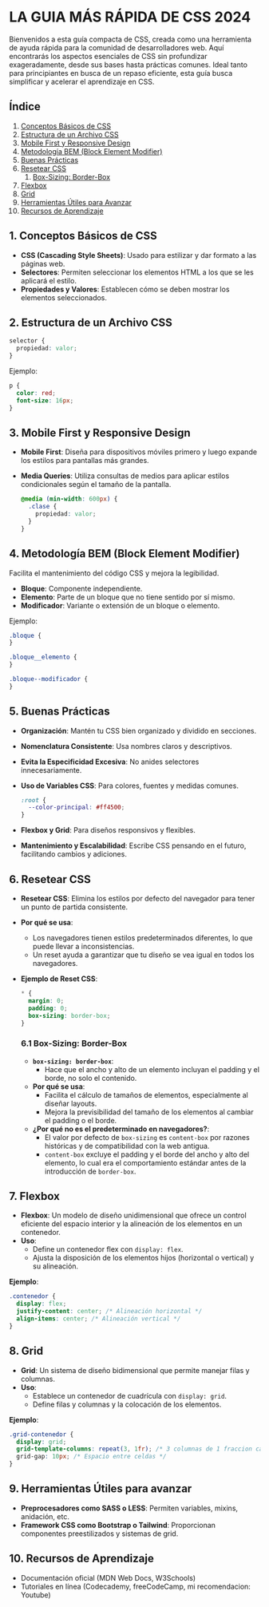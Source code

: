 # LA GUIA MÁS RÁPIDA DE CSS 2024

Bienvenidos a esta guía compacta de CSS, creada como una herramienta de ayuda rápida para la comunidad de desarrolladores web. Aquí encontrarás los aspectos esenciales de CSS sin profundizar exageradamente, desde sus bases hasta prácticas comunes. Ideal tanto para principiantes en busca de un repaso eficiente, esta guía busca simplificar y acelerar el aprendizaje en CSS.

## Índice

1. [Conceptos Básicos de CSS](#1-conceptos-básicos-de-css)
2. [Estructura de un Archivo CSS](#2-estructura-de-un-archivo-css)
3. [Mobile First y Responsive Design](#3-mobile-first-y-responsive-design)
4. [Metodología BEM (Block Element Modifier)](#4-metodología-bem-block-element-modifier)
5. [Buenas Prácticas](#5-buenas-prácticas)
6. [Resetear CSS](#6-resetear-css)
   1. [Box-Sizing: Border-Box](#61-box-sizing-border-box)
7. [Flexbox](#7-flexbox)
8. [Grid](#8-grid)
9. [Herramientas Útiles para Avanzar](#9-herramientas-útiles-para-avanzar)
10. [Recursos de Aprendizaje](#10-recursos-de-aprendizaje)

## 1. Conceptos Básicos de CSS

- **CSS (Cascading Style Sheets)**: Usado para estilizar y dar formato a las páginas web.
- **Selectores**: Permiten seleccionar los elementos HTML a los que se les aplicará el estilo.
- **Propiedades y Valores**: Establecen cómo se deben mostrar los elementos seleccionados.

## 2. Estructura de un Archivo CSS

```css
selector {
  propiedad: valor;
}
```

Ejemplo:

```css
p {
  color: red;
  font-size: 16px;
}
```

## 3. Mobile First y Responsive Design

- **Mobile First**: Diseña para dispositivos móviles primero y luego expande los estilos para pantallas más grandes.
- **Media Queries**: Utiliza consultas de medios para aplicar estilos condicionales según el tamaño de la pantalla.

  ```css
  @media (min-width: 600px) {
    .clase {
      propiedad: valor;
    }
  }
  ```

## 4. Metodología BEM (Block Element Modifier)

Facilita el mantenimiento del código CSS y mejora la legibilidad.

- **Bloque**: Componente independiente.
- **Elemento**: Parte de un bloque que no tiene sentido por sí mismo.
- **Modificador**: Variante o extensión de un bloque o elemento.

Ejemplo:

```css
.bloque {
}

.bloque__elemento {
}

.bloque--modificador {
}
```

## 5. Buenas Prácticas

- **Organización**: Mantén tu CSS bien organizado y dividido en secciones.
- **Nomenclatura Consistente**: Usa nombres claros y descriptivos.
- **Evita la Especificidad Excesiva**: No anides selectores innecesariamente.
- **Uso de Variables CSS**: Para colores, fuentes y medidas comunes.

  ```css
  :root {
    --color-principal: #ff4500;
  }
  ```

- **Flexbox y Grid**: Para diseños responsivos y flexibles.
- **Mantenimiento y Escalabilidad**: Escribe CSS pensando en el futuro, facilitando cambios y adiciones.

## 6. Resetear CSS

- **Resetear CSS**: Elimina los estilos por defecto del navegador para tener un punto de partida consistente.
- **Por qué se usa**:
  - Los navegadores tienen estilos predeterminados diferentes, lo que puede llevar a inconsistencias.
  - Un reset ayuda a garantizar que tu diseño se vea igual en todos los navegadores.
- **Ejemplo de Reset CSS**:

  ```css
  * {
    margin: 0;
    padding: 0;
    box-sizing: border-box;
  }
  ```

  ### 6.1 Box-Sizing: Border-Box

  - **`box-sizing: border-box`**:
    - Hace que el ancho y alto de un elemento incluyan el padding y el borde, no solo el contenido.
  - **Por qué se usa**:
    - Facilita el cálculo de tamaños de elementos, especialmente al diseñar layouts.
    - Mejora la previsibilidad del tamaño de los elementos al cambiar el padding o el borde.
  - **¿Por qué no es el predeterminado en navegadores?**:
    - El valor por defecto de `box-sizing` es `content-box` por razones históricas y de compatibilidad con la web antigua.
    - `content-box` excluye el padding y el borde del ancho y alto del elemento, lo cual era el comportamiento estándar antes de la introducción de `border-box`.

## 7. Flexbox

- **Flexbox**: Un modelo de diseño unidimensional que ofrece un control eficiente del espacio interior y la alineación de los elementos en un contenedor.
- **Uso**:
  - Define un contenedor flex con `display: flex`.
  - Ajusta la disposición de los elementos hijos (horizontal o vertical) y su alineación.

**Ejemplo**:

```css
.contenedor {
  display: flex;
  justify-content: center; /* Alineación horizontal */
  align-items: center; /* Alineación vertical */
}
```

## 8. Grid

- **Grid**: Un sistema de diseño bidimensional que permite manejar filas y columnas.
- **Uso**:
  - Establece un contenedor de cuadrícula con `display: grid`.
  - Define filas y columnas y la colocación de los elementos.

**Ejemplo**:

```css
.grid-contenedor {
  display: grid;
  grid-template-columns: repeat(3, 1fr); /* 3 columnas de 1 fraccion cada una */
  grid-gap: 10px; /* Espacio entre celdas */
}
```

## 9. Herramientas Útiles para avanzar

- **Preprocesadores como SASS o LESS**: Permiten variables, mixins, anidación, etc.
- **Framework CSS como Bootstrap o Tailwind**: Proporcionan componentes preestilizados y sistemas de grid.

## 10. Recursos de Aprendizaje

- Documentación oficial (MDN Web Docs, W3Schools)
- Tutoriales en línea (Codecademy, freeCodeCamp, mi recomendacion: Youtube)
